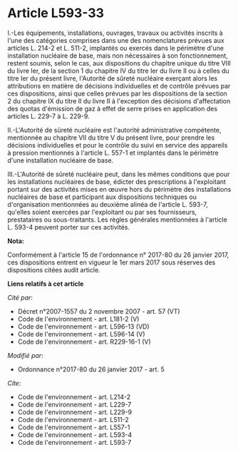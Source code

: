 # Article L593-33

I.-Les équipements, installations, ouvrages, travaux ou activités inscrits à l'une des catégories comprises dans une des
nomenclatures prévues aux articles L. 214-2 et L. 511-2, implantés ou exercés dans le périmètre d'une installation nucléaire
de base, mais non nécessaires à son fonctionnement, restent soumis, selon le cas, aux dispositions du chapitre unique du
titre VIII du livre Ier, de la section 1 du chapitre IV du titre Ier du livre II ou à celles du titre Ier du présent livre,
l'Autorité de sûreté nucléaire exerçant alors les attributions en matière de décisions individuelles et de contrôle prévues
par ces dispositions, ainsi que celles prévues par les dispositions de la section 2 du chapitre IX du titre II du livre II à
l'exception des décisions d'affectation des quotas d'émission de gaz à effet de serre prises en application des articles L.
229-7 à L. 229-9. 

II.-L'Autorité de sûreté nucléaire est l'autorité administrative compétente, mentionnée au chapitre VII du titre V du présent
livre, pour prendre les décisions individuelles et pour le contrôle du suivi en service des appareils à pression mentionnés à
l'article L. 557-1 et implantés dans le périmètre d'une installation nucléaire de base. 

III.-L'Autorité de sûreté nucléaire peut, dans les mêmes conditions que pour les installations nucléaires de base, édicter
des prescriptions à l'exploitant portant sur des activités mises en œuvre hors du périmètre des installations nucléaires de
base et participant aux dispositions techniques ou d'organisation mentionnées au deuxième alinéa de l'article L. 593-7,
qu'elles soient exercées par l'exploitant ou par ses fournisseurs, prestataires ou sous-traitants. Les règles générales
mentionnées à l'article L. 593-4 peuvent porter sur ces activités.

**Nota:**

Conformément à l'article 15 de l'ordonnance n° 2017-80 du 26 janvier 2017, ces dispositions entrent en vigueur le 1er mars
2017 sous réserves des dispositions citées audit article.

**Liens relatifs à cet article**

_Cité par_:

  - Décret n°2007-1557 du 2 novembre 2007 - art. 57 (VT)
  - Code de l'environnement - art. L181-2 (V)
  - Code de l'environnement - art. L596-13 (VD)
  - Code de l'environnement - art. L596-14 (V)
  - Code de l'environnement - art. R229-16-1 (V)

_Modifié par_:

  - Ordonnance n°2017-80 du 26 janvier 2017 - art. 5

_Cite_:

  - Code de l'environnement - art. L214-2
  - Code de l'environnement - art. L229-7
  - Code de l'environnement - art. L229-9
  - Code de l'environnement - art. L511-2
  - Code de l'environnement - art. L557-1
  - Code de l'environnement - art. L593-4
  - Code de l'environnement - art. L593-7

